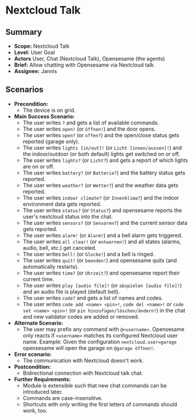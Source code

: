 # Nextcloud Talk

## Summary

- **Scope:** Nextcloud Talk
- **Level:** User Goal
- **Actors** User, Chat (Nextcloud Talk), Opensesame (the agents)
- **Brief:** Allow chatting with Opensesame via Nextcloud talk
- **Assignee:** Jannis

## Scenarios

- **Precondition:** 
  - The device is on grid.
- **Main Success Scenario:** 
  - The user writes `?` and gets a list of available commands.
  - The user writes `open!` (or `öffnen!`) and the door opens.
  - The user writes `open?` (or `offen?`) and the open/close status gets reported (garage only).
  - The user writes `lights [in/out]!` (or `Licht [innen/aussen]!`) and the indoor/outdoor (or both default) lights get switched on or off.
  - The user writes `lights?` (or `Licht?`) and gets a report of which lights are on or off.
  - The user writes `battery?` (or `Batterie?`) and the battery status gets reported.
  - The user writes `weather?` (or `Wetter?`) and the weather data gets reported.
  - The user writes `indoor climate?` (or `Innenklima?`) and the indoor environment data gets reported.
  - The user writes `status?` (or `Status?`) and opensesame reports the user's nextcloud status into the chat.
  - The user writes `sensors?` (or `Sensoren?`) and the current sensor data gets reported.
  - The user writes `alarm!` (or `Alarm!`) and a bell alarm gets triggered.
  - The user writes `all clear!` (or `entwarnen!`) and all states (alarms, audio, bell, etc.) get canceled.
  - The user writes `bell!` (or `Glocke!`) and a bell is ringed.
  - The user writes `quit!` (or `beenden!`) and opensesame quits (and automatically restarts).
  - The user writes `time?` (or `Uhrzeit?`) and opensesame report their current time.
  - The user writes `play [audio file]!` (or `abspielen [audio file]!`) and an audio file is played (default bell).
  - The user writes `code?` and gets a list of names and codes.
  - The user writes `code add <name> <pin>!`, `code del <name>!` or `code set <name> <pin>!` (or `pin hinzufügen/löschen/ändern!`) in the chat and new validator codes are added or removed.
- **Alternate Scenario:** 
  - The user may prefix any command with `@<username>`.
    Opensesame only reacts if `<username>` matches its configured Nextcloud user name.
    Example: Given the configuration `nextcloud.user=garage` opensesame will open the garage on `@garage öffnen!`.
- **Error scenario:**
  - The communication with Nextcloud doesn't work.
- **Postcondition:**
  - Bidirectional connection with Nextcloud talk chat.
- **Further Requirements:**
  - Module is extensible such that new chat commands can be introduced later.
  - Commands are case-insensitive.
  - Shortcuts with only writing the first letters of commands should work, too.

